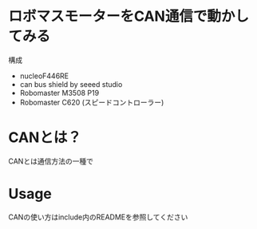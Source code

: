 # ロボマスモーターをCAN通信で動かしてみる
構成
* nucleoF446RE
* can bus shield by seeed studio
* Robomaster M3508 P19
* Robomaster C620 (スピードコントローラー)

# CANとは？
CANとは通信方法の一種で

# Usage
CANの使い方はinclude内のREADMEを参照してください

